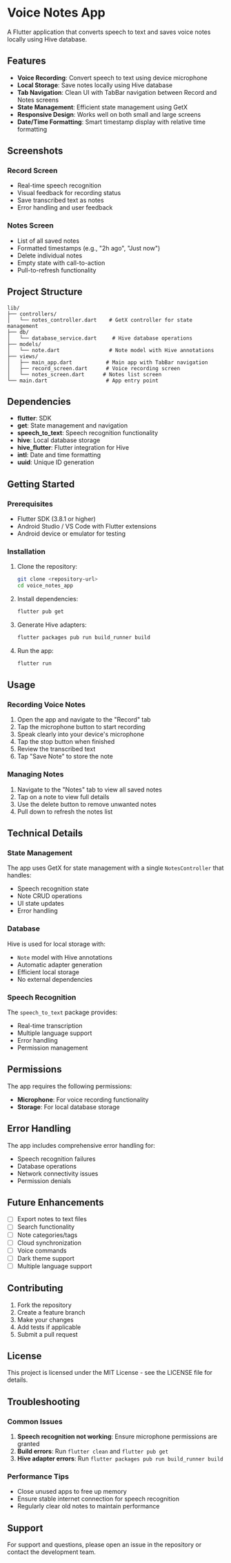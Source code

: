 # Voice Notes App

A Flutter application that converts speech to text and saves voice notes locally using Hive database.

## Features

- **Voice Recording**: Convert speech to text using device microphone
- **Local Storage**: Save notes locally using Hive database
- **Tab Navigation**: Clean UI with TabBar navigation between Record and Notes screens
- **State Management**: Efficient state management using GetX
- **Responsive Design**: Works well on both small and large screens
- **Date/Time Formatting**: Smart timestamp display with relative time formatting

## Screenshots

### Record Screen
- Real-time speech recognition
- Visual feedback for recording status
- Save transcribed text as notes
- Error handling and user feedback

### Notes Screen
- List of all saved notes
- Formatted timestamps (e.g., "2h ago", "Just now")
- Delete individual notes
- Empty state with call-to-action
- Pull-to-refresh functionality

## Project Structure

```
lib/
├── controllers/
│   └── notes_controller.dart    # GetX controller for state management
├── db/
│   └── database_service.dart     # Hive database operations
├── models/
│   └── note.dart                # Note model with Hive annotations
├── views/
│   ├── main_app.dart           # Main app with TabBar navigation
│   ├── record_screen.dart      # Voice recording screen
│   └── notes_screen.dart      # Notes list screen
└── main.dart                   # App entry point
```

## Dependencies

- **flutter**: SDK
- **get**: State management and navigation
- **speech_to_text**: Speech recognition functionality
- **hive**: Local database storage
- **hive_flutter**: Flutter integration for Hive
- **intl**: Date and time formatting
- **uuid**: Unique ID generation

## Getting Started

### Prerequisites

- Flutter SDK (3.8.1 or higher)
- Android Studio / VS Code with Flutter extensions
- Android device or emulator for testing

### Installation

1. Clone the repository:
   ```bash
   git clone <repository-url>
   cd voice_notes_app
   ```

2. Install dependencies:
   ```bash
   flutter pub get
   ```

3. Generate Hive adapters:
   ```bash
   flutter packages pub run build_runner build
   ```

4. Run the app:
   ```bash
   flutter run
   ```

## Usage

### Recording Voice Notes

1. Open the app and navigate to the "Record" tab
2. Tap the microphone button to start recording
3. Speak clearly into your device's microphone
4. Tap the stop button when finished
5. Review the transcribed text
6. Tap "Save Note" to store the note

### Managing Notes

1. Navigate to the "Notes" tab to view all saved notes
2. Tap on a note to view full details
3. Use the delete button to remove unwanted notes
4. Pull down to refresh the notes list

## Technical Details

### State Management

The app uses GetX for state management with a single `NotesController` that handles:
- Speech recognition state
- Note CRUD operations
- UI state updates
- Error handling

### Database

Hive is used for local storage with:
- `Note` model with Hive annotations
- Automatic adapter generation
- Efficient local storage
- No external dependencies

### Speech Recognition

The `speech_to_text` package provides:
- Real-time transcription
- Multiple language support
- Error handling
- Permission management

## Permissions

The app requires the following permissions:
- **Microphone**: For voice recording functionality
- **Storage**: For local database storage

## Error Handling

The app includes comprehensive error handling for:
- Speech recognition failures
- Database operations
- Network connectivity issues
- Permission denials

## Future Enhancements

- [ ] Export notes to text files
- [ ] Search functionality
- [ ] Note categories/tags
- [ ] Cloud synchronization
- [ ] Voice commands
- [ ] Dark theme support
- [ ] Multiple language support

## Contributing

1. Fork the repository
2. Create a feature branch
3. Make your changes
4. Add tests if applicable
5. Submit a pull request

## License

This project is licensed under the MIT License - see the LICENSE file for details.

## Troubleshooting

### Common Issues

1. **Speech recognition not working**: Ensure microphone permissions are granted
2. **Build errors**: Run `flutter clean` and `flutter pub get`
3. **Hive adapter errors**: Run `flutter packages pub run build_runner build`

### Performance Tips

- Close unused apps to free up memory
- Ensure stable internet connection for speech recognition
- Regularly clear old notes to maintain performance

## Support

For support and questions, please open an issue in the repository or contact the development team.